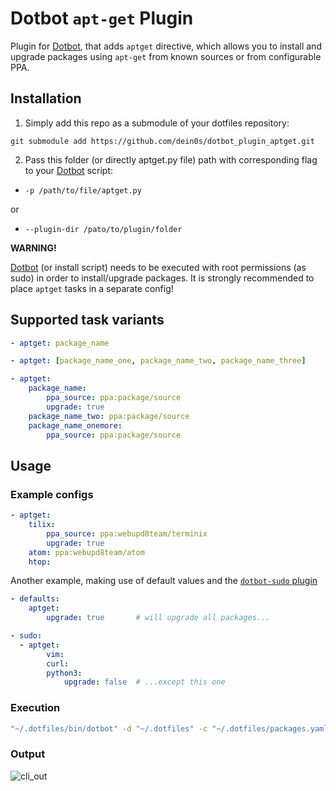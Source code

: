[dotbot_repo]: https://github.com/anishathalye/dotbot


# Dotbot ```apt-get``` Plugin

Plugin for [Dotbot][dotbot_repo], that adds ```aptget``` directive, which allows you to install and upgrade packages using ```apt-get``` from known sources or from configurable PPA.

## Installation

1. Simply add this repo as a submodule of your dotfiles repository:
```
git submodule add https://github.com/dein0s/dotbot_plugin_aptget.git
```

2. Pass this folder (or directly aptget.py file) path with corresponding flag to your [Dotbot][dotbot_repo] script:
  - ```-p /path/to/file/aptget.py```

  or

 - ```--plugin-dir /pato/to/plugin/folder```


 **WARNING!**

 [Dotbot][dotbot_repo] (or install script) needs to be executed with root permissions (as sudo) in order to install/upgrade packages. It is strongly recommended to place ```aptget``` tasks in a separate config!

## Supported task variants
```yaml
- aptget: package_name
```
```yaml
- aptget: [package_name_one, package_name_two, package_name_three]
```
```yaml
- aptget:
    package_name:
        ppa_source: ppa:package/source
        upgrade: true
    package_name_two: ppa:package/source
    package_name_onemore:
        ppa_source: ppa:package/source
```

## Usage

### Example configs
```yaml
- aptget:
    tilix:
        ppa_source: ppa:webupd8team/terminix
        upgrade: true
    atom: ppa:webupd8team/atom
    htop:
```
Another example, making use of default values and the [`dotbot-sudo` plugin](https://github.com/DrDynamic/dotbot-sudo)
```yaml
- defaults:
    aptget:
        upgrade: true       # will upgrade all packages...

- sudo:
  - aptget:
        vim:
        curl:
        python3: 
            upgrade: false  # ...except this one
```


### Execution
```bash
"~/.dotfiles/bin/dotbot" -d "~/.dotfiles" -c "~/.dotfiles/packages.yaml" -p "~/.dotfiles/plugins/aptget.py"
```

### Output
![cli_out](http://i.imgur.com/7ytqeol.png)
